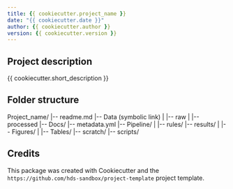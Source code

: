 ```yaml
---
title: {{ cookiecutter.project_name }}
date: "{{ cookiecutter.date }}"
author: {{ cookiecutter.author }}
version: {{ cookiecutter.version }}
---
```



Project description
-------

{{ cookiecutter.short_description }}

Folder structure
-------

Project_name/
|-- readme.md
|-- Data (symbolic link)
|   |-- raw
|   |-- processed
|-- Docs/
|-- metadata.yml
|-- Pipeline/
|   |-- rules/
|-- results/
|   |-- Figures/
|   |-- Tables/
|-- scratch/
|-- scripts/

Credits
-------

This package was created with Cookiecutter and the `https://github.com/hds-sandbox/project-template` project template.
